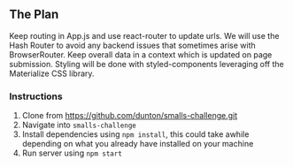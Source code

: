 ## The Plan

Keep routing in App.js and use react-router to update urls. We will use the Hash Router to avoid any backend issues that sometimes arise with BrowserRouter. Keep overall data in a context which is updated on page submission. Styling will be done with styled-components leveraging off the Materialize CSS library.

### Instructions

1. Clone from https://github.com/dunton/smalls-challenge.git
2. Navigate into `smalls-challenge`
3. Install dependencies using `npm install`, this could take awhile depending on what you already have installed on your machine
4. Run server using `npm start`
